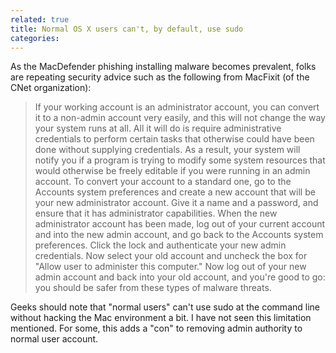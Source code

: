 ```yaml
---
related: true
title: Normal OS X users can't, by default, use sudo
categories: 
---
```

As the MacDefender phishing installing malware becomes prevalent, folks are
repeating security advice such as the following from MacFixit (of the CNet
organization):

> If your working account is an administrator account, you can convert it to a
non-admin account very easily, and this will not change the way your system
runs at all. All it will do is require administrative credentials to perform
certain tasks that otherwise could have been done without supplying
credentials. As a result, your system will notify you if a program is trying
to modify some system resources that would otherwise be freely editable if you
were running in an admin account. To convert your account to a standard one,
go to the Accounts system preferences and create a new account that will be
your new administrator account. Give it a name and a password, and ensure that
it has administrator capabilities. When the new administrator account has been
made, log out of your current account and into the new admin account, and go
back to the Accounts system preferences. Click the lock and authenticate your
new admin credentials. Now select your old account and uncheck the box for
"Allow user to administer this computer." Now log out of your new admin
account and back into your old account, and you're good to go: you should be
safer from these types of malware threats.

Geeks should note that "normal users" can't use sudo at the command line
without hacking the Mac environment a bit. I have not seen this limitation
mentioned. For some, this adds a "con" to removing admin authority to normal
user account.


